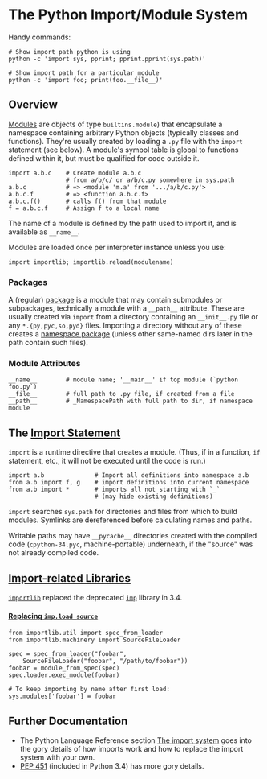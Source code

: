 The Python Import/Module System
===============================

Handy commands:

    # Show import path python is using
    python -c 'import sys, pprint; pprint.pprint(sys.path)'

    # Show import path for a particular module
    python -c 'import foo; print(foo.__file__)'



Overview
--------

[Modules][modules] are objects of type `builtins.module`) that
encapsulate a namespace containing arbitrary Python objects (typically
classes and functions). They're usually created by loading a `.py`
file with the `import` statement (see below). A module's symbol table
is global to functions defined within it, but must be qualified for
code outside it.

    import a.b.c    # Create module a.b.c
                    # from a/b/c/ or a/b/c.py somewhere in sys.path
    a.b.c           # => <module 'm.a' from '.../a/b/c.py'>
    a.b.c.f         # => <function a.b.c.f>
    a.b.c.f()       # calls f() from that module
    f = a.b.c.f     # Assign f to a local name

The name of a module is defined by the path used to import it, and is
available as `__name__`.

Modules are loaded once per interpreter instance unless you use:

    import importlib; importlib.reload(modulename)

### Packages

A (regular) [package] is a module that may contain submodules or
subpackages, technically a module with a `__path__` attribute. These
are usually created via `import` from a directory containing an
`__init__.py` file or any `*.{py,pyc,so,pyd}` files. Importing a
directory without any of these creates a [namespace package] (unless
other same-named dirs later in the path contain such files).

### Module Attributes

    __name__        # module name; '__main__' if top module (`python foo.py`)
    __file__        # full path to .py file, if created from a file
    __path__        # _NamespacePath with full path to dir, if namespace module


The [Import Statement][istmt]
-----------------------------

`import` is a runtime directive that creates a module. (Thus, if in a
function, `if` statement, etc., it will not be executed until the code
is run.)

    import a.b              # Import all definitions into namespace a.b
    from a.b import f, g    # import definitions into current namespace
    from a.b import *       # imports all not starting with `_`
                            # (may hide existing definitions)

`import` searches `sys.path` for directories and files from which to
build modules. Symlinks are dereferenced before calculating names and
paths.

Writable paths may have `__pycache__` directories created with the
compiled code (`cpython-34.pyc`, machine-portable) underneath, if the
"source" was not already compiled code.


[Import-related Libraries][implibs]
-----------------------------------

[`importlib`] replaced the deprecated [`imp`] library in 3.4.

#### [Replacing `imp.load_source`][so-34import]

    from importlib.util import spec_from_loader
    from importlib.machinery import SourceFileLoader

    spec = spec_from_loader("foobar",
        SourceFileLoader("foobar", "/path/to/foobar"))
    foobar = module_from_spec(spec)
    spec.loader.exec_module(foobar)

    # To keep importing by name after first load:
    sys.modules['foobar'] = foobar


Further Documentation
---------------------

* The Python Language Reference section [The import system][isys] goes
  into the gory details of how imports work and how to replace the
  import system with your own.
* [PEP 451] (included in Python 3.4) has more gory details.



[PEP 451]: https://www.python.org/dev/peps/pep-0451/
[`imp`]: https://docs.python.org/3/library/imp.html
[`importlib`]: https://docs.python.org/3/library/importlib.html
[implibs]: https://docs.python.org/3/library/modules.html
[istmt]: https://docs.python.org/3/reference/simple_stmts.html#import
[isys]: https://docs.python.org/3/reference/import.html
[modules]: https://docs.python.org/3/tutorial/modules.html
[namespace package]: https://www.python.org/dev/peps/pep-0420/
[package]: https://docs.python.org/3/glossary.html#term-package
[so-34import]: https://stackoverflow.com/a/43602645/107294
